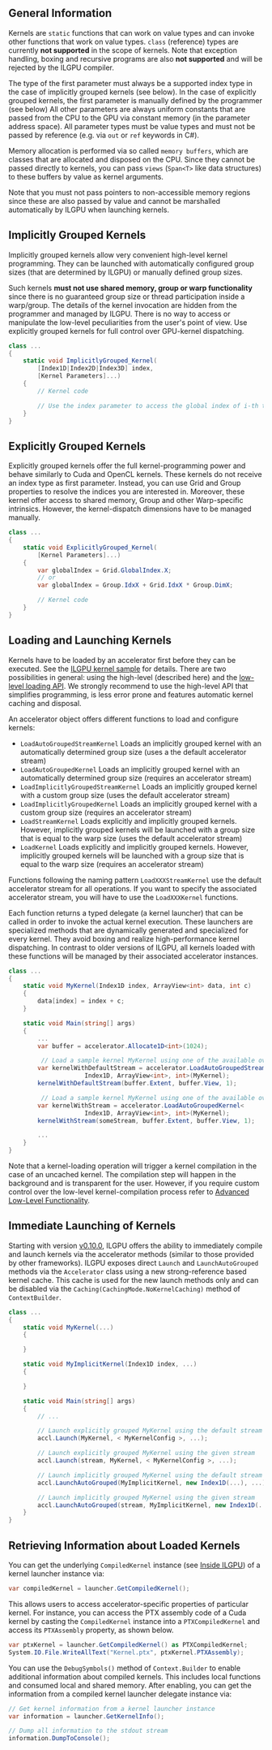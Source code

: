 ## General Information

Kernels are `static` functions that can work on value types and can invoke other functions that work on value types.
`class` (reference) types are currently **not supported** in the scope of kernels.
Note that exception handling, boxing and recursive programs are also **not supported** and will be rejected by the ILGPU
compiler.

The type of the first parameter must always be a supported index type in the case of implicitly grouped kernels (see
below).
In the case of explicitly grouped kernels, the first parameter is manually defined by the programmer (see below)
All other parameters are always uniform constants that are passed from the CPU to the GPU via constant memory (in the
parameter address space).
All parameter types must be value types and must not be passed by reference (e.g. via `out` or `ref` keywords in C#).

Memory allocation is performed via so called `memory buffers`, which are classes that are allocated and disposed on the
CPU.
Since they cannot be passed directly to kernels, you can pass `views` (`Span<T>` like data structures) to these buffers
by value as kernel arguments.

Note that you must not pass pointers to non-accessible memory regions since these are also passed by value and cannot be
marshalled automatically by ILGPU when launching kernels.

## Implicitly Grouped Kernels

Implicitly grouped kernels allow very convenient high-level kernel programming.
They can be launched with automatically configured group sizes (that are determined by ILGPU) or manually defined group
sizes.

Such kernels **must not use shared memory, group or warp functionality** since there is no guaranteed group size or
thread participation inside a warp/group.
The details of the kernel invocation are hidden from the programmer and managed by ILGPU.
There is no way to access or manipulate the low-level peculiarities from the user's point of view.
Use explicitly grouped kernels for full control over GPU-kernel dispatching.

```c#
class ...
{
    static void ImplicitlyGrouped_Kernel(
        [Index1D|Index2D|Index3D] index,
        [Kernel Parameters]...)
    {
        // Kernel code

        // Use the index parameter to access the global index of i-th thread in the global thread grid
    }
}
```

## Explicitly Grouped Kernels

Explicitly grouped kernels offer the full kernel-programming power and behave similarly to Cuda and OpenCL kernels.
These kernels do not receive an index type as first parameter.
Instead, you can use Grid and Group properties to resolve the indices you are interested in.
Moreover, these kernel offer access to shared memory, Group and other Warp-specific intrinsics.
However, the kernel-dispatch dimensions have to be managed manually.

```c#
class ...
{
    static void ExplicitlyGrouped_Kernel(
        [Kernel Parameters]...)
    {
        var globalIndex = Grid.GlobalIndex.X;
        // or
        var globalIndex = Group.IdxX + Grid.IdxX * Group.DimX;

        // Kernel code
    }
}
```

## Loading and Launching Kernels

Kernels have to be loaded by an accelerator first before they can be executed.
See the [ILGPU kernel sample](https://github.com/m4rs-mt/ILGPU.Samples/tree/master/Src/SimpleKernel) for details.
There are two possibilities in general: using the high-level (described here) and
the [low-level loading API](07_Inside-ILGPU.md).
We strongly recommend to use the high-level API that simplifies programming, is less error prone and features automatic
kernel caching and disposal.

An accelerator object offers different functions to load and configure kernels:

* `LoadAutoGroupedStreamKernel`
  Loads an implicitly grouped kernel with an automatically determined group size (uses a the default accelerator stream)
* `LoadAutoGroupedKernel`
  Loads an implicitly grouped kernel with an automatically determined group size (requires an accelerator stream)
* `LoadImplicitlyGroupedStreamKernel`
  Loads an implicitly grouped kernel with a custom group size (uses the default accelerator stream)
* `LoadImplicitlyGroupedKernel`
  Loads an implicitly grouped kernel with a custom group size (requires an accelerator stream)
* `LoadStreamKernel`
  Loads explicitly and implicitly grouped kernels. However, implicitly grouped kernels will be launched with a group
  size that is equal to the warp size (uses the default accelerator stream)
* `LoadKernel`
  Loads explicitly and implicitly grouped kernels. However, implicitly grouped kernels will be launched with a group
  size that is equal to the warp size (requires an accelerator stream)

Functions following the naming pattern `LoadXXXStreamKernel` use the default accelerator stream for all operations.
If you want to specify the associated accelerator stream, you will have to use the `LoadXXXKernel` functions.

Each function returns a typed delegate (a kernel launcher) that can be called in order to invoke the actual kernel
execution.
These launchers are specialized methods that are dynamically generated and specialized for every kernel.
They avoid boxing and realize high-performance kernel dispatching.
In contrast to older versions of ILGPU, all kernels loaded with these functions will be managed by their associated
accelerator instances.

```c#
class ...
{
    static void MyKernel(Index1D index, ArrayView<int> data, int c)
    {
        data[index] = index + c;
    }

    static void Main(string[] args)
    {
        ...
        var buffer = accelerator.Allocate1D<int>(1024);

         // Load a sample kernel MyKernel using one of the available overloads
        var kernelWithDefaultStream = accelerator.LoadAutoGroupedStreamKernel<
                     Index1D, ArrayView<int>, int>(MyKernel);
        kernelWithDefaultStream(buffer.Extent, buffer.View, 1);

         // Load a sample kernel MyKernel using one of the available overloads
        var kernelWithStream = accelerator.LoadAutoGroupedKernel<
                     Index1D, ArrayView<int>, int>(MyKernel);
        kernelWithStream(someStream, buffer.Extent, buffer.View, 1);

        ...
    }
}
```

Note that a kernel-loading operation will trigger a kernel compilation in the case of an uncached kernel.
The compilation step will happen in the background and is transparent for the user.
However, if you require custom control over the low-level kernel-compilation process refer
to [Advanced Low-Level Functionality](07_Inside-ILGPU.md).

## Immediate Launching of Kernels

Starting with version [v0.10.0](https://github.com/m4rs-mt/ILGPU/releases/tag/v0.10.0), ILGPU offers the ability to
immediately compile and launch kernels via the accelerator methods (similar to those provided by other frameworks).
ILGPU exposes direct `Launch` and `LaunchAutoGrouped` methods via the `Accelerator` class using a new strong-reference
based kernel cache.
This cache is used for the new launch methods only and can be disabled via the `Caching(CachingMode.NoKernelCaching)`
method of `ContextBuilder`.

```c#
class ...
{
    static void MyKernel(...)
    {

    }

    static void MyImplicitKernel(Index1D index, ...)
    {

    }

    static void Main(string[] args)
    {
        // ...

        // Launch explicitly grouped MyKernel using the default stream
        accl.Launch(MyKernel, < MyKernelConfig >, ...);

        // Launch explicitly grouped MyKernel using the given stream
        accl.Launch(stream, MyKernel, < MyKernelConfig >, ...);

        // Launch implicitly grouped MyKernel using the default stream
        accl.LaunchAutoGrouped(MyImplicitKernel, new Index1D(...), ...);

        // Launch implicitly grouped MyKernel using the given stream
        accl.LaunchAutoGrouped(stream, MyImplicitKernel, new Index1D(...), ...);
    }
}
```

## Retrieving Information about Loaded Kernels

You can get the underlying `CompiledKernel` instance (see [Inside ILGPU](07_Inside-ILGPU.md)) of a kernel launcher
instance via:

```c#
var compiledKernel = launcher.GetCompiledKernel();
```

This allows users to access accelerator-specific properties of particular kernel.
For instance, you can access the PTX assembly code of a Cuda kernel by casting the `CompiledKernel` instance into
a `PTXCompiledKernel` and access its `PTXAssembly` property, as shown below.

```c#
var ptxKernel = launcher.GetCompiledKernel() as PTXCompiledKernel;
System.IO.File.WriteAllText("Kernel.ptx", ptxKernel.PTXAssembly);
```

You can use the `DebugSymbols()` method of `Context.Builder` to enable additional information about compiled kernels.
This includes local functions and consumed local and shared memory.
After enabling, you can get the information from a compiled kernel launcher delegate instance via:

```c#
// Get kernel information from a kernel launcher instance
var information = launcher.GetKernelInfo();

// Dump all information to the stdout stream
information.DumpToConsole();
```
